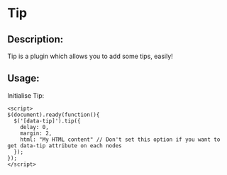 # Tip

## Description:

Tip is a plugin which allows you to add some tips, easily!

## Usage:

Initialise Tip:

    <script>
    $(document).ready(function(){
      $('[data-tip]').tip({
        delay: 0,
        margin: 2,
        html: "My HTML content" // Don't set this option if you want to get data-tip attribute on each nodes
      });
    });
    </script>
